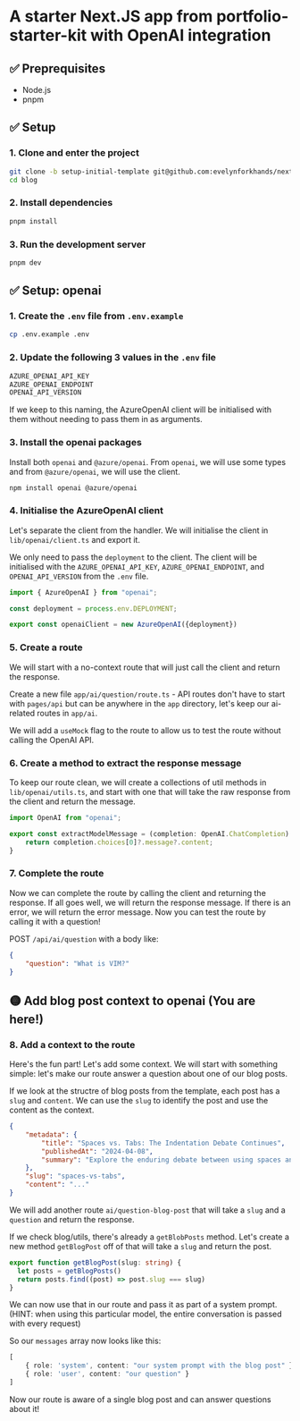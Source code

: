 # A starter Next.JS app from portfolio-starter-kit with OpenAI integration

## ✅ Preprequisites

- Node.js
- pnpm

## ✅ Setup

### 1. Clone and enter the project

```bash
git clone -b setup-initial-template git@github.com:evelynforkhands/next-gpt-demo-blog.git
cd blog
```

### 2. Install dependencies

```bash
pnpm install
```

### 3. Run the development server

```bash
pnpm dev
```

## ✅  Setup: openai

### 1. Create the `.env` file from `.env.example` 

```bash
cp .env.example .env
```

### 2. Update the following 3 values in the `.env` file

```bash
AZURE_OPENAI_API_KEY
AZURE_OPENAI_ENDPOINT
OPENAI_API_VERSION
```
If we keep to this naming, the AzureOpenAI client will be initialised with them without needing to pass them in as arguments.

### 3. Install the openai packages

Install both `openai` and `@azure/openai`. From `openai`, we will use some types and from `@azure/openai`, we will use the client.


```bash
npm install openai @azure/openai
```

### 4. Initialise the AzureOpenAI client

Let's separate the client from the handler. We will initialise the client in `lib/openai/client.ts` and export it.

We only need to pass the `deployment` to the client. The client will be initialised with the `AZURE_OPENAI_API_KEY`, `AZURE_OPENAI_ENDPOINT`, and `OPENAI_API_VERSION` from the `.env` file.

```typescript
import { AzureOpenAI } from "openai";

const deployment = process.env.DEPLOYMENT;

export const openaiClient = new AzureOpenAI({deployment})
```

### 5. Create a route 

We will start with a no-context route that will just call the client and return the response.

Create a new file `app/ai/question/route.ts` - API routes don't have to start with `pages/api` but can be anywhere in the `app` directory, let's keep our ai-related routes in `app/ai`.

We will add a `useMock` flag to the route to allow us to test the route without calling the OpenAI API.


### 6. Create a method to extract the response message

To keep our route clean, we will create a collections of util methods in `lib/openai/utils.ts`, and start with one that will take the raw response from the client and return the message.

```typescript
import OpenAI from "openai";

export const extractModelMessage = (completion: OpenAI.ChatCompletion) => {
    return completion.choices[0]?.message?.content;
}
```

### 7. Complete the route

Now we can complete the route by calling the client and returning the response. If all goes well, we will return the response message. If there is an error, we will return the error message. Now you can test the route by calling it with a question!

POST `/api/ai/question` with a body like:

```json
{
    "question": "What is VIM?"
}
```

## 🟡  Add blog post context to openai (You are here!)


### 8. Add a context to the route

Here's the fun part! Let's add some context. We will start with something simple: let's make our route answer a question about one of our blog posts.

If we look at the structre of blog posts from the template, each post has a `slug` and `content`. 
We can use the `slug` to identify the post and use the content as the context.

```json
{
    "metadata": {
        "title": "Spaces vs. Tabs: The Indentation Debate Continues",
        "publishedAt": "2024-04-08",
        "summary": "Explore the enduring debate between using spaces and tabs for code indentation, and why this choice matters more than you might think."
    },
    "slug": "spaces-vs-tabs",
    "content": "..."
}

```

We will add another route `ai/question-blog-post` that will take a `slug` and a `question` and return the response.

If we check blog/utils, there's already a `getBlobPosts` method. Let's create a new method `getBlogPost` off of that will take a `slug` and return the post.

```typescript   
export function getBlogPost(slug: string) {
  let posts = getBlogPosts()
  return posts.find((post) => post.slug === slug)
}
```

We can now use that in our route and pass it as part of a system prompt. (HINT: when using this particular model, the entire conversation is passed with every request)

So our `messages` array now looks like this:

```typescript
[
    { role: 'system', content: "our system prompt with the blog post" },
    { role: 'user', content: "our question" }
]
```

Now our route is aware of a single blog post and can answer questions about it!
